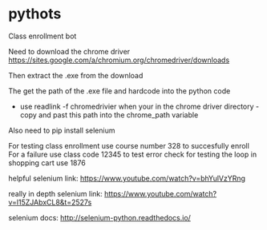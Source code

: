 # pythots
Class enrollment bot

Need to download the chrome driver
https://sites.google.com/a/chromium.org/chromedriver/downloads

Then extract the .exe from the download

The get the path of the .exe file and hardcode into the python code
  - use readlink -f chromedrivier when your in the chrome driver directory
  -copy and past this path into the chrome_path variable

Also need to pip install selenium


For testing class enrollment use course number 328 to succesfully enroll
For a failure use class code 12345 to test error check
for testing the loop in shopping cart use 1876




helpful selenium link: 
https://www.youtube.com/watch?v=bhYulVzYRng


really in depth selenium link:
https://www.youtube.com/watch?v=l15ZJAbxCL8&t=2527s

selenium docs:
http://selenium-python.readthedocs.io/

